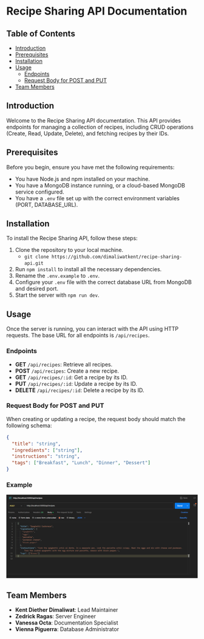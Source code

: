 # Recipe Sharing API Documentation

## Table of Contents

- [Introduction](#introduction)
- [Prerequisites](#prerequisites)
- [Installation](#installation)
- [Usage](#usage)
  - [Endpoints](#endpoints)
  - [Request Body for POST and PUT](#request-body-for-post-and-put)
- [Team Members](#team-members)

## Introduction

Welcome to the Recipe Sharing API documentation. This API provides endpoints for managing a collection of recipes, including CRUD operations (Create, Read, Update, Delete), and fetching recipes by their IDs.

## Prerequisites

Before you begin, ensure you have met the following requirements:

- You have Node.js and npm installed on your machine.
- You have a MongoDB instance running, or a cloud-based MongoDB service configured.
- You have a `.env` file set up with the correct environment variables (PORT, DATABASE_URL).

## Installation

To install the Recipe Sharing API, follow these steps:

1. Clone the repository to your local machine.
   - `git clone https://github.com/dimaliwatkent/recipe-sharing-api.git`
2. Run `npm install` to install all the necessary dependencies.
3. Rename the `.env.example` to `.env`.
4. Configure your `.env` file with the correct database URL from MongoDB and desired port.
5. Start the server with `npm run dev`.

## Usage

Once the server is running, you can interact with the API using HTTP requests. The base URL for all endpoints is `/api/recipes`.

### Endpoints

- **GET** `/api/recipes`: Retrieve all recipes.
- **POST** `/api/recipes`: Create a new recipe.
- **GET** `/api/recipes/:id`: Get a recipe by its ID.
- **PUT** `/api/recipes/:id`: Update a recipe by its ID.
- **DELETE** `/api/recipes/:id`: Delete a recipe by its ID.

### Request Body for POST and PUT

When creating or updating a recipe, the request body should match the following schema:

```json
{
  "title": "string",
  "ingredients": ["string"],
  "instructions": "string",
  "tags": ["Breakfast", "Lunch", "Dinner", "Dessert"]
}
```

### Example

![Querying the Server](/docs/postman-sample.png)

## Team Members

- **Kent Diether Dimaliwat**: Lead Maintainer
- **Zedrick Ragas**: Server Engineer
- **Vanessa Octa**: Documentation Specialist
- **Vienna Piguerra**: Database Administrator
